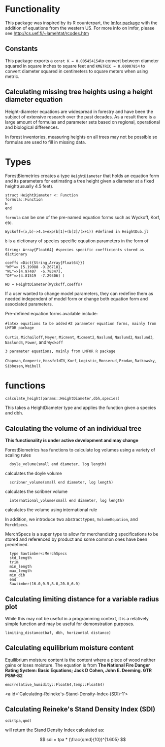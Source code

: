 
<a id='Functionality-1'></a>

# Functionality


This package was inspired by its R counterpart, the [lmfor package](https://CRAN.R-project.org/package=lmfor) with the addition of equations from the western US. For more info on lmfor, please see http://cs.uef.fi/~lamehtat/rcodes.htm


<a id='Constants-1'></a>

## Constants


This package exports a `const K = 0.005454154`to convert between diameter squared in square inches to square feet and `KMETRIC = 0.00007854` to convert diameter squared in centimeters to square meters when using metric.


<a id='Calculating-missing-tree-heights-using-a-height-diameter-equation-1'></a>

## Calculating missing tree heights using a height diameter equation


Height-diameter equations are widespread in forestry and have been the subject of extensive research over the past decades. As a result there is a large amount of formulas and parameter sets based on regional, operational and biological differences.


In forest inventories, measuring heights on all trees may not be possible so formulas are used to fill in missing data.


<a id='Types-1'></a>

# Types


ForestBiometrics creates a type `HeightDiameter` that holds an equation form and its parameters for estimating a tree height given a diameter at a fixed height(usually 4.5 feet).


```
struct HeightDiameter <: Function
formula::Function
b
end
```


`formula` can be one of the pre-named equation forms such as Wyckoff, Korf, etc.


```
Wyckoff=(x,b)->4.5+exp(b[1]+(b[2]/(x+1)) #defined in HeightDub.jl
```


`b` is a dictionary of species specific equation parameters in the form of


```
String: Array{Float64} #species specific coefficients stored as dictionary

coeffs =Dict{String,Array{Float64}}(
"WP"=> [5.19988	-9.26718],
"WL"=>[4.97407	-6.78347],
"DF"=>[4.81519	-7.29306] )

HD = HeightDiameter(Wyckoff,coeffs)
```


If a user wanted to change model parameters, they can redefine them as needed independent of model form or change both equation form and associated parameters.


Pre-defined equation forms available include:


`#latex equations to be added` `#2 parameter equation forms, mainly from LMFOR package`


`Curtis`, `Michailoff`, `Meyer`, `Micment`, `Micment2`, `Naslund`, `Naslund2`, `Naslund3`, `Naslund4`, `Power`, and `Wyckoff`


`3 parameter equations, mainly from LMFOR R package`


`Chapman`, `Gompertz`, `HossfeldIV`, `Korf`, `Logistic`, `Monserud`, `Prodan`, `Ratkowsky`, `Sibbesen`, `Weibull`


<a id='functions-1'></a>

# functions


`calculate_height(params::HeightDiameter,dbh,species)`


This takes a HeightDiameter type and applies the function given a species and dbh.


<a id='Calculating-the-volume-of-an-individual-tree-1'></a>

## Calculating the volume of an individual tree


**This functionality is under active development and may change**


ForestBiometrics has functions to calculate log volumes using a variety of scaling rules


```
  doyle_volume(small end diameter, log length)
```


calculates the doyle volume


```
  scribner_volume(small end diameter, log length)
```


calculates the scribner volume


```
  international_volume(small end diameter, log length)
```


calculates the volume using international rule


In addition, we introduce two abstract types, `VolumeEquation`, and `MerchSpecs`.


MerchSpecs is a super type to allow for merchandizing specifications to be stored and referenced by product and some common ones have been predefined.


```
  type Sawtimber<:MerchSpecs
  std_length
  trim
  min_length
  max_length
  min_dib
  end
  Sawtimber(16.0,0.5,8.0,20.0,6.0)
```


<a id='Calculating-limiting-distance-for-a-variable-radius-plot-1'></a>

## Calculating limiting distance for a variable radius plot


While this may not be useful in a programming context, it is a relatively simple function and may be useful for demonstration purposes.


```
limiting_distance(baf, dbh, horizontal distance)
```


<a id='Calculating-equilibrium-moisture-content-1'></a>

## Calculating equilibrium moisture content


Equilibrium moisture content is the content where a piece of wood neither gains or loses moisture. The equation is from **The National Fire Danger Rating System: Basic Equations; Jack D Cohen, John E. Deeming. GTR PSW-82**


```
emc(relative_humidity::Float64,temp::Float64)
```


<a id='Calculating-Reineke's-Stand-Density-Index-(SDI)-1'></a>

## Calculating Reineke's Stand Density Index (SDI)


```
sdi(tpa,qmd)
```


will return the Stand Density Index calculated as:


$$
sdi = tpa * (\frac{qmd}{10})^{1.605}
$$

